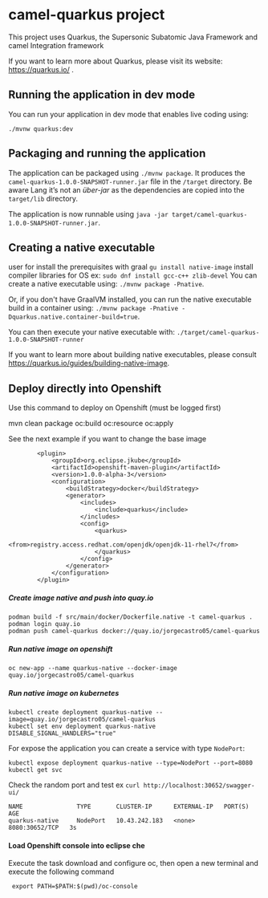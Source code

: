 # camel-quarkus project

This project uses Quarkus, the Supersonic Subatomic Java Framework and camel Integration framework

If you want to learn more about Quarkus, please visit its website: https://quarkus.io/ .

## Running the application in dev mode

You can run your application in dev mode that enables live coding using:
```
./mvnw quarkus:dev
```

## Packaging and running the application

The application can be packaged using `./mvnw package`.
It produces the `camel-quarkus-1.0.0-SNAPSHOT-runner.jar` file in the `/target` directory.
Be aware Lang it’s not an _über-jar_ as the dependencies are copied into the `target/lib` directory.

The application is now runnable using `java -jar target/camel-quarkus-1.0.0-SNAPSHOT-runner.jar`.

## Creating a native executable

user for install the prerequisites with graal `gu install native-image`
install compiler libraries for OS ex: `sudo dnf install gcc-c++ zlib-devel`
You can create a native executable using: `./mvnw package -Pnative`.

Or, if you don't have GraalVM installed, you can run the native executable build in a container using: `./mvnw package -Pnative -Dquarkus.native.container-build=true`.

You can then execute your native executable with: `./target/camel-quarkus-1.0.0-SNAPSHOT-runner`

If you want to learn more about building native executables, please consult https://quarkus.io/guides/building-native-image.


## Deploy directly into Openshift

Use this command to deploy on Openshift (must be logged first)

 mvn clean package oc:build oc:resource oc:apply
 
See the next example if you want to change the base image

            <plugin>
                <groupId>org.eclipse.jkube</groupId>
                <artifactId>openshift-maven-plugin</artifactId>
                <version>1.0.0-alpha-3</version>
                <configuration>
                    <buildStrategy>docker</buildStrategy>
                    <generator>
                        <includes>
                            <include>quarkus</include>
                        </includes>
                        <config>
                            <quarkus>
                                <from>registry.access.redhat.com/openjdk/openjdk-11-rhel7</from>
                            </quarkus>
                        </config>
                    </generator>
                </configuration>
            </plugin>


##### Create image native and push into quay.io
    
    podman build -f src/main/docker/Dockerfile.native -t camel-quarkus .
    podman login quay.io
    podman push camel-quarkus docker://quay.io/jorgecastro05/camel-quarkus
    
##### Run native image on openshift
    
    oc new-app --name quarkus-native --docker-image quay.io/jorgecastro05/camel-quarkus

##### Run native image on kubernetes

    kubectl create deployment quarkus-native --image=quay.io/jorgecastro05/camel-quarkus
    kubectl set env deployment quarkus-native DISABLE_SIGNAL_HANDLERS="true"

For expose the application you can create a service with type `NodePort`:

    kubectl expose deployment quarkus-native --type=NodePort --port=8080
    kubectl get svc

Check the random port and test ex `curl http://localhost:30652/swagger-ui/`

    NAME               TYPE       CLUSTER-IP      EXTERNAL-IP   PORT(S)          AGE
    quarkus-native     NodePort   10.43.242.183   <none>        8080:30652/TCP   3s
   
#### Load Openshift console into eclipse che

Execute the task download and configure oc, then open a new terminal and execute the following command

     export PATH=$PATH:$(pwd)/oc-console

    
    

